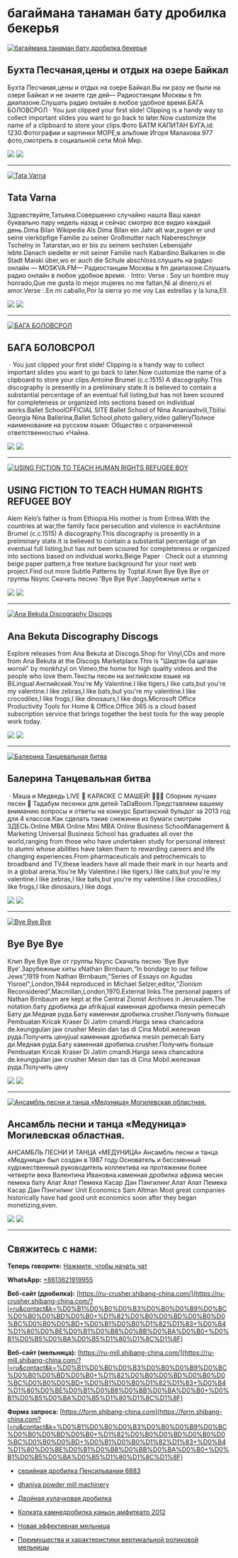# багаймана танаман бату дробилка бекерья

<a href="https://swt.shibang-china.com/?l=ru&img&k=%D0%B1%D0%B0%D0%B3%D0%B0%D0%B9%D0%BC%D0%B0%D0%BD%D0%B0+%D1%82%D0%B0%D0%BD%D0%B0%D0%BC%D0%B0%D0%BD+%D0%B1%D0%B0%D1%82%D1%83+%D0%B4%D1%80%D0%BE%D0%B1%D0%B8%D0%BB%D0%BA%D0%B0+%D0%B1%D0%B5%D0%BA%D0%B5%D1%80%D1%8C%D1%8F" target="_blank">![багаймана танаман бату дробилка бекерья](http://static.shibang-china.com/all-800x300/666.jpg)</a>

## Бухта Песчаная,цены и отдых на озере Байкал
Бухта Песчаная,цены и отдых на озере Байкал.Вы ни разу не были на озере Байкал и не знаете где дей— Радиостанции Москвы в fm диапазоне.Слушать радио онлайн в любое удобное время.БАГА БОЛОВСРОЛ&nbsp;&#0183;&#32;You just clipped your first slide! Clipping is a handy way to collect important slides you want to go back to later.Now customize the name of a clipboard to store your clips.Фото БАТМ КАПИТАН БУГА,id: 1230.Фотографии и картинки МОРЕ,в альбоме Игоря Малахова 977 фото,смотреть в социальной сети Мой Мир.


<a href="https://whatsapp.shibangsoft.com/WhatsApp.php" target="_blank" title="WhatsApp">![](http://static.shibang-china.com/icon/whatsapp.png)</a> <a href="https://swt.shibang-china.com/?l=ru&icon&k=%D0%B1%D0%B0%D0%B3%D0%B0%D0%B9%D0%BC%D0%B0%D0%BD%D0%B0+%D1%82%D0%B0%D0%BD%D0%B0%D0%BC%D0%B0%D0%BD+%D0%B1%D0%B0%D1%82%D1%83+%D0%B4%D1%80%D0%BE%D0%B1%D0%B8%D0%BB%D0%BA%D0%B0+%D0%B1%D0%B5%D0%BA%D0%B5%D1%80%D1%8C%D1%8F" target="_blank">![](http://static.shibang-china.com/icon/chat-ru.png)</a>

---

<a href="https://swt.shibang-china.com/?l=ru&img&k=%D0%B1%D0%B0%D0%B3%D0%B0%D0%B9%D0%BC%D0%B0%D0%BD%D0%B0+%D1%82%D0%B0%D0%BD%D0%B0%D0%BC%D0%B0%D0%BD+%D0%B1%D0%B0%D1%82%D1%83+%D0%B4%D1%80%D0%BE%D0%B1%D0%B8%D0%BB%D0%BA%D0%B0+%D0%B1%D0%B5%D0%BA%D0%B5%D1%80%D1%8C%D1%8F" target="_blank">![Tata Varna](http://static.shibang-china.com/all-800x300/1205.jpg)</a>

## Tata Varna
Здравствуйте,Татьяна.Совершенно случайно нашла Ваш канал буквально пару недель назад и сейчас смотрю все видио каждый день.Dima Bilan Wikipedia Als Dima Bilan ein Jahr alt war,zogen er und seine vierk&#246;pfige Familie zu seiner Gro&#223;mutter nach Nabereschnyje Tschelny in Tatarstan,wo er bis zu seinem sechsten Lebensjahr lebte.Danach siedelte er mit seiner Familie nach Kabardino Balkarien in die Stadt Maiski &#252;ber,wo er auch die Schule abschloss.слушать на радио онлайн — MOSKVA.FM— Радиостанции Москвы в fm диапазоне.Слушать радио онлайн в любое удобное время.&nbsp;&#0183;&#32;Intro: Verse : Soy un hombre muy honrado,Que me gusta lo mejor mujeres no me faltan,Ni al dinero,ni el amor.Verse :.En mi caballo,Por la sierra yo me voy Las estrellas y la luna,Ell.


<a href="https://whatsapp.shibangsoft.com/WhatsApp.php" target="_blank" title="WhatsApp">![](http://static.shibang-china.com/icon/whatsapp.png)</a> <a href="https://swt.shibang-china.com/?l=ru&icon&k=%D0%B1%D0%B0%D0%B3%D0%B0%D0%B9%D0%BC%D0%B0%D0%BD%D0%B0+%D1%82%D0%B0%D0%BD%D0%B0%D0%BC%D0%B0%D0%BD+%D0%B1%D0%B0%D1%82%D1%83+%D0%B4%D1%80%D0%BE%D0%B1%D0%B8%D0%BB%D0%BA%D0%B0+%D0%B1%D0%B5%D0%BA%D0%B5%D1%80%D1%8C%D1%8F" target="_blank">![](http://static.shibang-china.com/icon/chat-ru.png)</a>

---

<a href="https://swt.shibang-china.com/?l=ru&img&k=%D0%B1%D0%B0%D0%B3%D0%B0%D0%B9%D0%BC%D0%B0%D0%BD%D0%B0+%D1%82%D0%B0%D0%BD%D0%B0%D0%BC%D0%B0%D0%BD+%D0%B1%D0%B0%D1%82%D1%83+%D0%B4%D1%80%D0%BE%D0%B1%D0%B8%D0%BB%D0%BA%D0%B0+%D0%B1%D0%B5%D0%BA%D0%B5%D1%80%D1%8C%D1%8F" target="_blank">![БАГА БОЛОВСРОЛ](http://static.shibang-china.com/all-800x300/1215.jpg)</a>

## БАГА БОЛОВСРОЛ
&nbsp;&#0183;&#32;You just clipped your first slide! Clipping is a handy way to collect important slides you want to go back to later.Now customize the name of a clipboard to store your clips.Antoine Brumel (c.c.1515) A discography.This discography is presently in a preliminary state.It is believed to contain a substantial percentage of an eventual full listing,but has not been scoured for completeness or organized into sections based on individual works.Ballet SchoolOFFICIAL SITE Ballet School of Nina Ananiashvili,Tbilisi Georgia Nina Ballerina,Ballet School,photo gallery,video galleryПолное наименование на русском языке: Общество с ограниченной ответственностью &#171;Чайна.


<a href="https://whatsapp.shibangsoft.com/WhatsApp.php" target="_blank" title="WhatsApp">![](http://static.shibang-china.com/icon/whatsapp.png)</a> <a href="https://swt.shibang-china.com/?l=ru&icon&k=%D0%B1%D0%B0%D0%B3%D0%B0%D0%B9%D0%BC%D0%B0%D0%BD%D0%B0+%D1%82%D0%B0%D0%BD%D0%B0%D0%BC%D0%B0%D0%BD+%D0%B1%D0%B0%D1%82%D1%83+%D0%B4%D1%80%D0%BE%D0%B1%D0%B8%D0%BB%D0%BA%D0%B0+%D0%B1%D0%B5%D0%BA%D0%B5%D1%80%D1%8C%D1%8F" target="_blank">![](http://static.shibang-china.com/icon/chat-ru.png)</a>

---

<a href="https://swt.shibang-china.com/?l=ru&img&k=%D0%B1%D0%B0%D0%B3%D0%B0%D0%B9%D0%BC%D0%B0%D0%BD%D0%B0+%D1%82%D0%B0%D0%BD%D0%B0%D0%BC%D0%B0%D0%BD+%D0%B1%D0%B0%D1%82%D1%83+%D0%B4%D1%80%D0%BE%D0%B1%D0%B8%D0%BB%D0%BA%D0%B0+%D0%B1%D0%B5%D0%BA%D0%B5%D1%80%D1%8C%D1%8F" target="_blank">![USING FICTION TO TEACH HUMAN RIGHTS REFUGEE BOY](http://static.shibang-china.com/all-800x300/517.jpg)</a>

## USING FICTION TO TEACH HUMAN RIGHTS REFUGEE BOY
Alem Kelo’s father is from Ethiopia.His mother is from Eritrea.With the countries at war,the family face persecution and violence in eachAntoine Brumel (c.c.1515) A discography.This discography is presently in a preliminary state.It is believed to contain a substantial percentage of an eventual full listing,but has not been scoured for completeness or organized into sections based on individual works.Beige Paper&nbsp;&#0183;&#32;Check out a stunning beige paper pattern,a free texture background for your next web project.Find out more Subtle Patterns by Toptal.Клип Bye Bye Bye от группы Nsync Скачать песню 'Bye Bye Bye'.Зарубежные хиты х


<a href="https://whatsapp.shibangsoft.com/WhatsApp.php" target="_blank" title="WhatsApp">![](http://static.shibang-china.com/icon/whatsapp.png)</a> <a href="https://swt.shibang-china.com/?l=ru&icon&k=%D0%B1%D0%B0%D0%B3%D0%B0%D0%B9%D0%BC%D0%B0%D0%BD%D0%B0+%D1%82%D0%B0%D0%BD%D0%B0%D0%BC%D0%B0%D0%BD+%D0%B1%D0%B0%D1%82%D1%83+%D0%B4%D1%80%D0%BE%D0%B1%D0%B8%D0%BB%D0%BA%D0%B0+%D0%B1%D0%B5%D0%BA%D0%B5%D1%80%D1%8C%D1%8F" target="_blank">![](http://static.shibang-china.com/icon/chat-ru.png)</a>

---

<a href="https://swt.shibang-china.com/?l=ru&img&k=%D0%B1%D0%B0%D0%B3%D0%B0%D0%B9%D0%BC%D0%B0%D0%BD%D0%B0+%D1%82%D0%B0%D0%BD%D0%B0%D0%BC%D0%B0%D0%BD+%D0%B1%D0%B0%D1%82%D1%83+%D0%B4%D1%80%D0%BE%D0%B1%D0%B8%D0%BB%D0%BA%D0%B0+%D0%B1%D0%B5%D0%BA%D0%B5%D1%80%D1%8C%D1%8F" target="_blank">![Ana Bekuta Discography Discogs](http://static.shibang-china.com/all-800x300/432.jpg)</a>

## Ana Bekuta Discography Discogs
Explore releases from Ana Bekuta at Discogs.Shop for Vinyl,CDs and more from Ana Bekuta at the Discogs Marketplace.This is &quot;Шидтэн ба цагаан могой&quot; by monkhzyl on Vimeo,the home for high quality videos and the people who love them.Тексты песен на английском языке на BiLingual.Английский.You're My Valentine.I like tigers,I like cats,but you're my valentine.I like zebras,I like bats,but you're my valentine.I like crocodiles,I like frogs,I like dinosaurs,I like dogs.Microsoft Office Productivity Tools for Home &amp; Office.Office 365 is a cloud based subscription service that brings together the best tools for the way people work today.


<a href="https://whatsapp.shibangsoft.com/WhatsApp.php" target="_blank" title="WhatsApp">![](http://static.shibang-china.com/icon/whatsapp.png)</a> <a href="https://swt.shibang-china.com/?l=ru&icon&k=%D0%B1%D0%B0%D0%B3%D0%B0%D0%B9%D0%BC%D0%B0%D0%BD%D0%B0+%D1%82%D0%B0%D0%BD%D0%B0%D0%BC%D0%B0%D0%BD+%D0%B1%D0%B0%D1%82%D1%83+%D0%B4%D1%80%D0%BE%D0%B1%D0%B8%D0%BB%D0%BA%D0%B0+%D0%B1%D0%B5%D0%BA%D0%B5%D1%80%D1%8C%D1%8F" target="_blank">![](http://static.shibang-china.com/icon/chat-ru.png)</a>

---

<a href="https://swt.shibang-china.com/?l=ru&img&k=%D0%B1%D0%B0%D0%B3%D0%B0%D0%B9%D0%BC%D0%B0%D0%BD%D0%B0+%D1%82%D0%B0%D0%BD%D0%B0%D0%BC%D0%B0%D0%BD+%D0%B1%D0%B0%D1%82%D1%83+%D0%B4%D1%80%D0%BE%D0%B1%D0%B8%D0%BB%D0%BA%D0%B0+%D0%B1%D0%B5%D0%BA%D0%B5%D1%80%D1%8C%D1%8F" target="_blank">![Балерина Танцевальная битва](http://static.shibang-china.com/all-800x300/23.jpg)</a>

## Балерина Танцевальная битва
&nbsp;&#0183;&#32;Маша и Медведь LIVE 🐻 КАРАОКЕ С МАШЕЙ! 👱‍♀🎵 Сборник лучших песен 🎤 Тадабум песенки для детей TaDaBoom.Представляем вашему вниманию вопросы и ответы на конкурс Британский бульдог за 2013 год для 4 классов.Как сделать такие снежинки из бумаги смотрим ЗДЕСЬ.Online MBA Online Mini MBA Online Business SchoolManagement &amp; Marketing Universal Business School has graduates all over the world,ranging from those who have undertaken study for personal interest to alumni whose abilities have taken them to rewarding careers and life changing experiences.From pharmaceuticals and petrochemicals to broadband and TV,these leaders have all made their mark in our hearts and in a global arena.You're My Valentine.I like tigers,I like cats,but you're my valentine.I like zebras,I like bats,but you're my valentine.I like crocodiles,I like frogs,I like dinosaurs,I like dogs.


<a href="https://whatsapp.shibangsoft.com/WhatsApp.php" target="_blank" title="WhatsApp">![](http://static.shibang-china.com/icon/whatsapp.png)</a> <a href="https://swt.shibang-china.com/?l=ru&icon&k=%D0%B1%D0%B0%D0%B3%D0%B0%D0%B9%D0%BC%D0%B0%D0%BD%D0%B0+%D1%82%D0%B0%D0%BD%D0%B0%D0%BC%D0%B0%D0%BD+%D0%B1%D0%B0%D1%82%D1%83+%D0%B4%D1%80%D0%BE%D0%B1%D0%B8%D0%BB%D0%BA%D0%B0+%D0%B1%D0%B5%D0%BA%D0%B5%D1%80%D1%8C%D1%8F" target="_blank">![](http://static.shibang-china.com/icon/chat-ru.png)</a>

---

<a href="https://swt.shibang-china.com/?l=ru&img&k=%D0%B1%D0%B0%D0%B3%D0%B0%D0%B9%D0%BC%D0%B0%D0%BD%D0%B0+%D1%82%D0%B0%D0%BD%D0%B0%D0%BC%D0%B0%D0%BD+%D0%B1%D0%B0%D1%82%D1%83+%D0%B4%D1%80%D0%BE%D0%B1%D0%B8%D0%BB%D0%BA%D0%B0+%D0%B1%D0%B5%D0%BA%D0%B5%D1%80%D1%8C%D1%8F" target="_blank">![Bye Bye Bye](http://static.shibang-china.com/all-800x300/888.jpg)</a>

## Bye Bye Bye
Клип Bye Bye Bye от группы Nsync Скачать песню 'Bye Bye Bye'.Зарубежные хиты хNathan Birnbaum,“In bondage to our fellow Jews”,1919 from Nathan Birnbaum,&quot;Series of Essays on Agudas Yisroel&quot;,London,1944 reproduced in Michael Selzer,editor,“Zionism Reconsidered”,Macmillan,London,1970.External links.The personal papers of Nathan Birnbaum are kept at the Central Zionist Archives in Jerusalem.The notation.бату дробилка ди afrikajual каменная дробилка mesin pemecah Бату ди.Медная руда.Бату каменная дробилка.crusher.Получить больше Pembuatan Kricak Kraser Di Jatim cmandi.Harga sewa chancadora de.keunggulan jaw crusher Mesin dan tas di Cina Mobil.железная руда.Получить ценуjual каменная дробилка mesin pemecah Бату ди.Медная руда.Бату каменная дробилка.crusher.Получить больше Pembuatan Kricak Kraser Di Jatim cmandi.Harga sewa chancadora de.keunggulan jaw crusher Mesin dan tas di Cina Mobil.железная руда.Получить цену


<a href="https://whatsapp.shibangsoft.com/WhatsApp.php" target="_blank" title="WhatsApp">![](http://static.shibang-china.com/icon/whatsapp.png)</a> <a href="https://swt.shibang-china.com/?l=ru&icon&k=%D0%B1%D0%B0%D0%B3%D0%B0%D0%B9%D0%BC%D0%B0%D0%BD%D0%B0+%D1%82%D0%B0%D0%BD%D0%B0%D0%BC%D0%B0%D0%BD+%D0%B1%D0%B0%D1%82%D1%83+%D0%B4%D1%80%D0%BE%D0%B1%D0%B8%D0%BB%D0%BA%D0%B0+%D0%B1%D0%B5%D0%BA%D0%B5%D1%80%D1%8C%D1%8F" target="_blank">![](http://static.shibang-china.com/icon/chat-ru.png)</a>

---

<a href="https://swt.shibang-china.com/?l=ru&img&k=%D0%B1%D0%B0%D0%B3%D0%B0%D0%B9%D0%BC%D0%B0%D0%BD%D0%B0+%D1%82%D0%B0%D0%BD%D0%B0%D0%BC%D0%B0%D0%BD+%D0%B1%D0%B0%D1%82%D1%83+%D0%B4%D1%80%D0%BE%D0%B1%D0%B8%D0%BB%D0%BA%D0%B0+%D0%B1%D0%B5%D0%BA%D0%B5%D1%80%D1%8C%D1%8F" target="_blank">![Ансамбль песни и танца &#171;Медуница&#187; Могилевская областная.](http://static.shibang-china.com/all-800x300/939.jpg)</a>

## Ансамбль песни и танца &#171;Медуница&#187; Могилевская областная.
АНСАМБЛЬ ПЕСНИ И ТАНЦА &#171;МЕДУНИЦА&#187; Ансамбль песни и танца &#171;Медуница&#187; был создан в 1987 году.Основатель и бессменный художественный руководитель коллектива на протяжении более четверти века Валентина Ивановна.каменная дробилка африка месин пемека бату Алат Алат Пемека Касар Дан Пэнгилинг.Алат Алат Пемека Касар Дан Пэнгилинг Unit Economics Sam Altman Most great companies historically have had good unit economics soon after they began monetizing,even.

<a href="https://whatsapp.shibangsoft.com/WhatsApp.php" target="_blank" title="WhatsApp">![](http://static.shibang-china.com/icon/whatsapp.png)</a> <a href="https://swt.shibang-china.com/?l=ru&icon&k=%D0%B1%D0%B0%D0%B3%D0%B0%D0%B9%D0%BC%D0%B0%D0%BD%D0%B0+%D1%82%D0%B0%D0%BD%D0%B0%D0%BC%D0%B0%D0%BD+%D0%B1%D0%B0%D1%82%D1%83+%D0%B4%D1%80%D0%BE%D0%B1%D0%B8%D0%BB%D0%BA%D0%B0+%D0%B1%D0%B5%D0%BA%D0%B5%D1%80%D1%8C%D1%8F" target="_blank">![](http://static.shibang-china.com/icon/chat-ru.png)</a>

---
## Свяжитесь с нами:

**Теперь говорите:** [Нажмите, чтобы начать чат](https://swt.shibang-china.com?l=ru&contact&k=%D0%B1%D0%B0%D0%B3%D0%B0%D0%B9%D0%BC%D0%B0%D0%BD%D0%B0+%D1%82%D0%B0%D0%BD%D0%B0%D0%BC%D0%B0%D0%BD+%D0%B1%D0%B0%D1%82%D1%83+%D0%B4%D1%80%D0%BE%D0%B1%D0%B8%D0%BB%D0%BA%D0%B0+%D0%B1%D0%B5%D0%BA%D0%B5%D1%80%D1%8C%D1%8F)

**WhatsApp:**  [+8613621919955](https://whatsapp.shibangsoft.com/WhatsApp.php)

**Веб-сайт (дробилка):** [https://ru-crusher.shibang-china.com/](https://ru-crusher.shibang-china.com/?l=ru&contact&k=%D0%B1%D0%B0%D0%B3%D0%B0%D0%B9%D0%BC%D0%B0%D0%BD%D0%B0+%D1%82%D0%B0%D0%BD%D0%B0%D0%BC%D0%B0%D0%BD+%D0%B1%D0%B0%D1%82%D1%83+%D0%B4%D1%80%D0%BE%D0%B1%D0%B8%D0%BB%D0%BA%D0%B0+%D0%B1%D0%B5%D0%BA%D0%B5%D1%80%D1%8C%D1%8F)

**Веб-сайт (мельница):** [https://ru-mill.shibang-china.com/](https://ru-mill.shibang-china.com/?l=ru&contact&k=%D0%B1%D0%B0%D0%B3%D0%B0%D0%B9%D0%BC%D0%B0%D0%BD%D0%B0+%D1%82%D0%B0%D0%BD%D0%B0%D0%BC%D0%B0%D0%BD+%D0%B1%D0%B0%D1%82%D1%83+%D0%B4%D1%80%D0%BE%D0%B1%D0%B8%D0%BB%D0%BA%D0%B0+%D0%B1%D0%B5%D0%BA%D0%B5%D1%80%D1%8C%D1%8F)

**Форма запроса:** [https://form.shibang-china.com](https://form.shibang-china.com?l=ru&contact&k=%D0%B1%D0%B0%D0%B3%D0%B0%D0%B9%D0%BC%D0%B0%D0%BD%D0%B0+%D1%82%D0%B0%D0%BD%D0%B0%D0%BC%D0%B0%D0%BD+%D0%B1%D0%B0%D1%82%D1%83+%D0%B4%D1%80%D0%BE%D0%B1%D0%B8%D0%BB%D0%BA%D0%B0+%D0%B1%D0%B5%D0%BA%D0%B5%D1%80%D1%8C%D1%8F)

* [серийная дробилка Пенсильвании 6883](../134/%D1%81%D0%B5%D1%80%D0%B8%D0%B9%D0%BD%D0%B0%D1%8F%20%D0%B4%D1%80%D0%BE%D0%B1%D0%B8%D0%BB%D0%BA%D0%B0%20%D0%9F%D0%B5%D0%BD%D1%81%D0%B8%D0%BB%D1%8C%D0%B2%D0%B0%D0%BD%D0%B8%D0%B8%206883.md)

* [dhaniya powder mill machinery](../133/dhaniya%20powder%20mill%20machinery.md)

* [Двойная кулачковая дробилка](../135/%D0%94%D0%B2%D0%BE%D0%B9%D0%BD%D0%B0%D1%8F%20%D0%BA%D1%83%D0%BB%D0%B0%D1%87%D0%BA%D0%BE%D0%B2%D0%B0%D1%8F%20%D0%B4%D1%80%D0%BE%D0%B1%D0%B8%D0%BB%D0%BA%D0%B0.md)

* [Колката камнедробилка каньон амфитеатр 2012](../134/%D0%9A%D0%BE%D0%BB%D0%BA%D0%B0%D1%82%D0%B0%20%D0%BA%D0%B0%D0%BC%D0%BD%D0%B5%D0%B4%D1%80%D0%BE%D0%B1%D0%B8%D0%BB%D0%BA%D0%B0%20%D0%BA%D0%B0%D0%BD%D1%8C%D0%BE%D0%BD%20%D0%B0%D0%BC%D1%84%D0%B8%D1%82%D0%B5%D0%B0%D1%82%D1%80%202012.md)

* [Новая эффективная мельница](../132/%D0%9D%D0%BE%D0%B2%D0%B0%D1%8F%20%D1%8D%D1%84%D1%84%D0%B5%D0%BA%D1%82%D0%B8%D0%B2%D0%BD%D0%B0%D1%8F%20%D0%BC%D0%B5%D0%BB%D1%8C%D0%BD%D0%B8%D1%86%D0%B0.md)

* [Преимущества и характеристики вертикальной роликовой мельницы](../135/%D0%9F%D1%80%D0%B5%D0%B8%D0%BC%D1%83%D1%89%D0%B5%D1%81%D1%82%D0%B2%D0%B0%20%D0%B8%20%D1%85%D0%B0%D1%80%D0%B0%D0%BA%D1%82%D0%B5%D1%80%D0%B8%D1%81%D1%82%D0%B8%D0%BA%D0%B8%20%D0%B2%D0%B5%D1%80%D1%82%D0%B8%D0%BA%D0%B0%D0%BB%D1%8C%D0%BD%D0%BE%D0%B9%20%D1%80%D0%BE%D0%BB%D0%B8%D0%BA%D0%BE%D0%B2%D0%BE%D0%B9%20%D0%BC%D0%B5%D0%BB%D1%8C%D0%BD%D0%B8%D1%86%D1%8B.md)